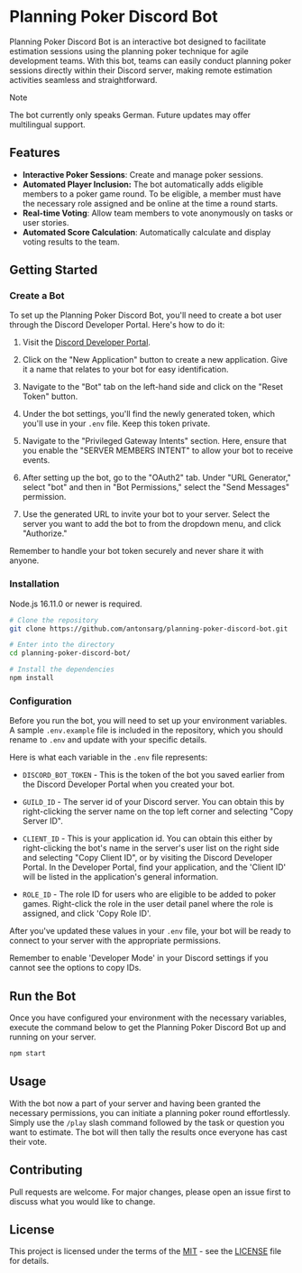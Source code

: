# Planning Poker Discord Bot

Planning Poker Discord Bot is an interactive bot designed to facilitate estimation sessions using the planning poker technique for agile development teams. With this bot, teams can easily conduct planning poker sessions directly within their Discord server, making remote estimation activities seamless and straightforward.

> [!NOTE]
> The bot currently only speaks German. Future updates may offer multilingual support.

## Features

- **Interactive Poker Sessions**: Create and manage poker sessions.
- **Automated Player Inclusion:** The bot automatically adds eligible members to a poker game round. To be eligible, a member must have the necessary role assigned and be online at the time a round starts.
- **Real-time Voting**: Allow team members to vote anonymously on tasks or user stories.
- **Automated Score Calculation**: Automatically calculate and display voting results to the team.

## Getting Started

### Create a Bot

To set up the Planning Poker Discord Bot, you'll need to create a bot user through the Discord Developer Portal. Here's how to do it:

1. Visit the [Discord Developer Portal](https://discord.com/developers).

2. Click on the "New Application" button to create a new application. Give it a name that relates to your bot for easy identification.

3. Navigate to the "Bot" tab on the left-hand side and click on the "Reset Token" button.

4. Under the bot settings, you'll find the newly generated token, which you'll use in your `.env` file. Keep this token private.

5. Navigate to the "Privileged Gateway Intents" section. Here, ensure that you enable the "SERVER MEMBERS INTENT" to allow your bot to receive events.

6. After setting up the bot, go to the "OAuth2" tab. Under "URL Generator," select "bot" and then in "Bot Permissions," select the "Send Messages" permission.

7. Use the generated URL to invite your bot to your server. Select the server you want to add the bot to from the dropdown menu, and click "Authorize."

Remember to handle your bot token securely and never share it with anyone.

### Installation

Node.js 16.11.0 or newer is required.

```bash
# Clone the repository
git clone https://github.com/antonsarg/planning-poker-discord-bot.git

# Enter into the directory
cd planning-poker-discord-bot/

# Install the dependencies
npm install
```

### Configuration

Before you run the bot, you will need to set up your environment variables. A sample `.env.example` file is included in the repository, which you should rename to `.env` and update with your specific details.

Here is what each variable in the `.env` file represents:

- `DISCORD_BOT_TOKEN` - This is the token of the bot you saved earlier from the Discord Developer Portal when you created your bot.

- `GUILD_ID` - The server id of your Discord server. You can obtain this by right-clicking the server name on the top left corner and selecting "Copy Server ID".

- `CLIENT_ID` - This is your application id. You can obtain this either by right-clicking the bot's name in the server's user list on the right side and selecting "Copy Client ID", or by visiting the Discord Developer Portal. In the Developer Portal, find your application, and the 'Client ID' will be listed in the application's general information.

- `ROLE_ID` - The role ID for users who are eligible to be added to poker games. Right-click the role in the user detail panel where the role is assigned, and click 'Copy Role ID'.

After you've updated these values in your `.env` file, your bot will be ready to connect to your server with the appropriate permissions.

Remember to enable 'Developer Mode' in your Discord settings if you cannot see the options to copy IDs.

## Run the Bot

Once you have configured your environment with the necessary variables, execute the command below to get the Planning Poker Discord Bot up and running on your server.

```bash
npm start
```

## Usage

With the bot now a part of your server and having been granted the necessary permissions, you can initiate a planning poker round effortlessly. Simply use the `/play` slash command followed by the task or question you want to estimate. The bot will then tally the results once everyone has cast their vote.

## Contributing

Pull requests are welcome. For major changes, please open an issue first
to discuss what you would like to change.

## License

This project is licensed under the terms of the [MIT](https://choosealicense.com/licenses/mit/) - see the [LICENSE](LICENSE.txt) file for details.
